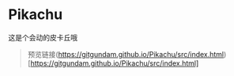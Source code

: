 # Pikachu
这是个会动的皮卡丘哦
>预览链接(https://gitgundam.github.io/Pikachu/src/index.html)[https://gitgundam.github.io/Pikachu/src/index.html]
